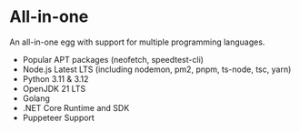 # All-in-one
An all-in-one egg with support for multiple programming languages.

- Popular APT packages (neofetch, speedtest-cli)
- Node.js Latest LTS (including nodemon, pm2, pnpm, ts-node, tsc, yarn)
- Python 3.11 & 3.12
- OpenJDK 21 LTS
- Golang
- .NET Core Runtime and SDK
- Puppeteer Support
